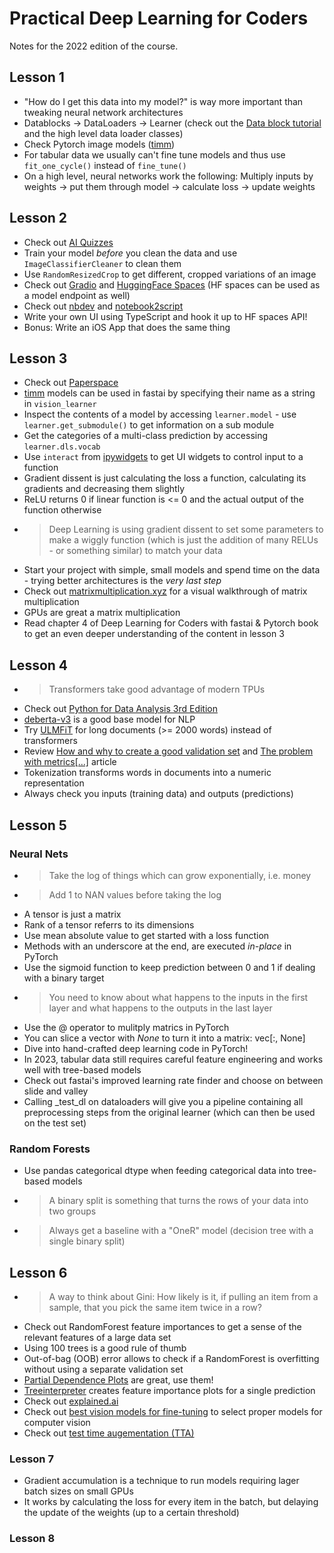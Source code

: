 # Practical Deep Learning for Coders

Notes for the 2022 edition of the course.

## Lesson 1

* "How do I get this data into my model?" is way more important than tweaking neural network architectures
* Datablocks -> DataLoaders -> Learner (check out the [Data block tutorial][1] and the high level data loader classes)
* Check Pytorch image models ([timm][2])
* For tabular data we usually can't fine tune models and thus use `fit_one_cycle()` instead of `fine_tune()`
* On a high level, neural networks work the following: Multiply inputs by weights -> put them through model -> calculate loss -> update weights

## Lesson 2

* Check out [AI Quizzes][3]
* Train your model _before_ you clean the data and use `ImageClassifierCleaner` to clean them 
* Use `RandomResizedCrop` to get different, cropped variations of an image
* Check out [Gradio][4] and [HuggingFace Spaces][5] (HF spaces can be used as a model endpoint as well)
* Check out [nbdev][6] and [notebook2script][7]
* Write your own UI using TypeScript and hook it up to HF spaces API!
* Bonus: Write an iOS App that does the same thing

## Lesson 3

* Check out [Paperspace][8]
* [timm][2] models can be used in fastai by specifying their name as a string in `vision_learner`
* Inspect the contents of a model by accessing `learner.model` - use `learner.get_submodule()` to get information on a sub module
* Get the categories of a multi-class prediction by accessing `learner.dls.vocab`
* Use `interact` from [ipywidgets][9] to get UI widgets to control input to a function
* Gradient dissent is just calculating the loss a function, calculating its gradients and decreasing them slightly
* ReLU returns 0 if linear function is <= 0 and the actual output of the function otherwise
* >Deep Learning is using gradient dissent to set some parameters to make a wiggly function (which is just the addition of many RELUs - or something similar) to match your data
* Start your project with simple, small models and spend time on the data - trying better architectures is the _very last step_
* Check out [matrixmultiplication.xyz][10] for a visual walkthrough of matrix multiplication
* GPUs are great a matrix multiplication
* Read chapter 4 of Deep Learning for Coders with fastai & Pytorch book to get an even deeper understanding of the content in lesson 3

## Lesson 4

* >Transformers take good advantage of modern TPUs
* Check out [Python for Data Analysis 3rd Edition][11]
* [deberta-v3][12] is a good base model for NLP
* Try [ULMFiT][13] for long documents (>= 2000 words) instead of transformers
* Review [How and why to create a good validation set][14] and [The problem with metrics[...]][15] article
* Tokenization transforms words in documents into a numeric representation
* Always check you inputs (training data) and outputs (predictions)

## Lesson 5

### Neural Nets

* >Take the log of things which can grow exponentially, i.e. money
* >Add 1 to NAN values before taking the log
* A tensor is just a matrix
* Rank of a tensor referrs to its dimensions
* Use mean absolute value to get started with a loss function
* Methods with an underscore at the end, are executed _in-place_ in PyTorch
* Use the sigmoid function to keep prediction between 0 and 1 if dealing with a binary target
* >You need to know about what happens to the inputs in the first layer and what happens to the outputs in the last layer
* Use the @ operator to mulitply matrics in PyTorch
* You can slice a vector with _None_ to turn it into a matrix: vec[:, None]
* Dive into hand-crafted deep learning code in PyTorch!
* In 2023, tabular data still requires careful feature engineering and works well with tree-based models
* Check out fastai's improved learning rate finder and choose on between slide and valley
* Calling _test_dl on dataloaders will give you a pipeline containing all preprocessing steps from the original learner (which can then be used on the test set)

### Random Forests

* Use pandas categorical dtype when feeding categorical data into tree-based models
* >A binary split is something that turns the rows of your data into two groups
* >Always get a baseline with a "OneR" model (decision tree with a single binary split)

## Lesson 6

* >A way to think about Gini: How likely is it, if pulling an item from a sample, that you pick the same item twice in a row?
* Check out RandomForest feature importances to get a sense of the relevant features of a large data set
* Using 100 trees is a good rule of thumb
* Out-of-bag (OOB) error allows to check if a RandomForest is overfitting without using a separate validation set
* [Partial Dependence Plots][16] are great, use them!
* [Treeinterpreter][17] creates feature importance plots for a single prediction
* Check out [explained.ai][18]
* Check out [best vision models for fine-tuning][19] to select proper models for computer vision
* Check out [test time augementation (TTA)][20]

### Lesson 7

* Gradient accumulation is a technique to run models requiring lager batch sizes on small GPUs
* It works by calculating the loss for every item in the batch, but delaying the update of the weights (up to a certain threshold)


### Lesson 8

[1]: https://docs.fast.ai/tutorial.datablock.html
[2]: https://timm.fast.ai/
[3]: https://aiquizzes.com/
[4]: https://www.gradio.app/
[5]: https://huggingface.co/docs/hub/spaces
[6]: https://nbdev1.fast.ai/
[7]: https://nbdev1.fast.ai/export.html#notebook2script
[8]: https://www.paperspace.com/
[9]: https://ipywidgets.readthedocs.io/en/latest/examples/Using%20Interact.html
[10]: http://matrixmultiplication.xyz/
[11]: https://wesmckinney.com/book/
[12]: https://huggingface.co/microsoft/deberta-v3-small
[13]: https://arxiv.org/abs/1801.06146v5
[14]: https://www.fast.ai/posts/2017-11-13-validation-sets.html
[15]: https://www.fast.ai/posts/2019-09-24-metrics.html
[16]: https://scikit-learn.org/stable/auto_examples/miscellaneous/plot_partial_dependence_visualization_api.html#sphx-glr-auto-examples-miscellaneous-plot-partial-dependence-visualization-api-py
[17]: https://github.com/andosa/treeinterpreter
[18]: https://explained.ai/
[19]: https://www.kaggle.com/code/jhoward/the-best-vision-models-for-fine-tuning
[20]: https://docs.fast.ai/learner.html#tta